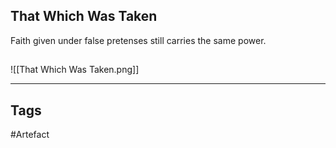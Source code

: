 ## That Which Was Taken
Faith given under false pretenses still carries the same power.
## 
![[That Which Was Taken.png]]

---
## Tags
#Artefact